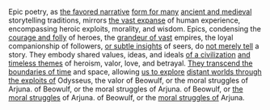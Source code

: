 
Epic poetry, as [the favored narrative](3/2/1/3/1/2/1/2/.Narrative) [form for many](3/3/2/1/2/1/_Form-Utility) [ancient and medieval](3/3/3/2/3/.Historical%20Epics) storytelling traditions, mirrors [the vast expanse](1/1/3/2/3/2/1/3/.Expanse) of human experience, encompassing heroic exploits, morality, and wisdom. Epics, condensing the [courage and folly](2/2/1/1/1/2/.Courage) of heroes, the [grandeur of vast](1/2/3/1/1/1/1/1/_Tiny-Massive) empires, the loyal companionship of followers, [or subtle insights](2/1/3/3/2/.Insight) of seers, do [not merely tell](3/1/2/3/1/3/2/.Responsible%20disclosure) a story. They embody shared values, ideas, and ideals [of a civilization](3/3/3/3/1/2/1/1/_Babylonian%20Empire) [and timeless themes](3/3/2/3/3/2/3/.Modern%20Themes) of heroism, valor, love, and betrayal. [They transcend the](1/1/2/_Transcendence-of-Limit) [boundaries of time](1/2/2/.Time) and space, allowing [us to explore](1/3/3/_Exploration-Settlement) [distant worlds through](1/3/1/1/3/1/.Special%20Relativity) [the exploits of](3/1/2/3/3/1/.Exploit%20discovery) Odysseus, the valor of Beowulf, or the moral struggles of Arjuna. of Beowulf, or the moral struggles of Arjuna. of Beowulf, or [the moral struggles](3/3/2/2/1/3/3/.Moral%20Lessons) of Arjuna. of Beowulf, or the [moral struggles of](3/3/2/2/1/3/3/.Moral%20Lessons) Arjuna.

